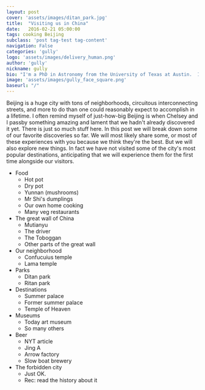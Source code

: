 ```yaml
---
layout: post
cover: 'assets/images/ditan_park.jpg'
title:  "Visiting us in China"
date:   2016-02-21 05:00:00
tags: cooking Beijing
subclass: 'post tag-test tag-content'
navigation: False
categories: 'gully'
logo: 'assets/images/delivery_human.png'
author: 'gully'
nickname: gully
bio: "I'm a PhD in Astronomy from the University of Texas at Austin.  I like experiments,  behavioral economics, bicycle riding, data science, and Indian food."
image: 'assets/images/gully_face_square.png'
baseurl: "/"
---
```


Beijing is a huge city with tons of neighborhoods, circuitous interconnecting streets, and more to do than one could reasonably expect to accomplish in a lifetime.  I often remind myself of just-how-big Beijing is when Chelsey and I  passby something amazing and lament that we hadn't already discovered it yet.  There is just so much stuff here.  In this post we will break down some of our favorite discoveries so far.  We will most likely share some, or most of these experiences with you because we think they're the best.  But we will also explore new things.  In fact we have not visited some of the city's most popular destinations, anticipating that we will experience them for the first time alongside our visitors.  

- Food
	- Hot pot
	- Dry pot
	- Yunnan (mushrooms)
	- Mr Shi's dumplings
	- Our own home cooking
	- Many veg restaurants
- The great wall of China
	- Mutianyu
	- The driver
	- The Toboggan
	- Other parts of the great wall
- Our neighborhood
	- Confucuius temple
	- Lama temple
- Parks
	- Ditan park
	- Ritan park
- Destinations
	- Summer palace
	- Former summer palace
	- Temple of Heaven
- Museums
	- Today art museum
	- So many others
- Beer
	- NYT article
	- Jing A
	- Arrow factory
	- Slow boat brewery
- The forbidden city
	- Just OK.
	- Rec: read the history about it
